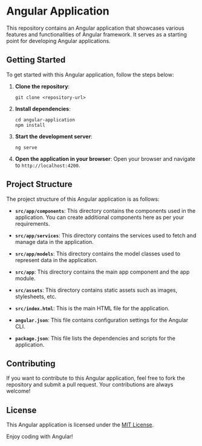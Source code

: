 # Angular Application

 

This repository contains an Angular application that showcases various features and functionalities of Angular framework. It serves as a starting point for developing Angular applications.

 

## Getting Started

 

To get started with this Angular application, follow the steps below:

 

1. **Clone the repository**: 
   ```
   git clone <repository-url>
   ```

 

2. **Install dependencies**: 
   ```
   cd angular-application
   npm install
   ```

 

3. **Start the development server**: 
   ```
   ng serve
   ```

 

4. **Open the application in your browser**: 
   Open your browser and navigate to `http://localhost:4200`.

 

## Project Structure

 

The project structure of this Angular application is as follows:

 

- **`src/app/components`**: This directory contains the components used in the application. You can create additional components here as per your requirements.

 

- **`src/app/services`**: This directory contains the services used to fetch and manage data in the application.

 

- **`src/app/models`**: This directory contains the model classes used to represent data in the application.

 

- **`src/app`**: This directory contains the main app component and the app module.

 

- **`src/assets`**: This directory contains static assets such as images, stylesheets, etc.

 

- **`src/index.html`**: This is the main HTML file for the application.

 

- **`angular.json`**: This file contains configuration settings for the Angular CLI.

 

- **`package.json`**: This file lists the dependencies and scripts for the application.

 

## Contributing

 

If you want to contribute to this Angular application, feel free to fork the repository and submit a pull request. Your contributions are always welcome!

 

## License

 

This Angular application is licensed under the [MIT License](LICENSE).

 
 

Enjoy coding with Angular!
